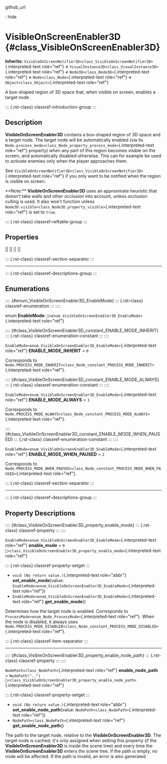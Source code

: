 github_url

:   hide

# VisibleOnScreenEnabler3D {#class_VisibleOnScreenEnabler3D}

**Inherits:**
`VisibleOnScreenNotifier3D<class_VisibleOnScreenNotifier3D>`{.interpreted-text
role="ref"} **\<**
`VisualInstance3D<class_VisualInstance3D>`{.interpreted-text role="ref"}
**\<** `Node3D<class_Node3D>`{.interpreted-text role="ref"} **\<**
`Node<class_Node>`{.interpreted-text role="ref"} **\<**
`Object<class_Object>`{.interpreted-text role="ref"}

A box-shaped region of 3D space that, when visible on screen, enables a
target node.

::: {.rst-class}
classref-introduction-group
:::

## Description

**VisibleOnScreenEnabler3D** contains a box-shaped region of 3D space
and a target node. The target node will be automatically enabled (via
its
`Node.process_mode<class_Node_property_process_mode>`{.interpreted-text
role="ref"} property) when any part of this region becomes visible on
the screen, and automatically disabled otherwise. This can for example
be used to activate enemies only when the player approaches them.

See
`VisibleOnScreenNotifier3D<class_VisibleOnScreenNotifier3D>`{.interpreted-text
role="ref"} if you only want to be notified when the region is visible
on screen.

\*\*Note:\*\* **VisibleOnScreenEnabler3D** uses an approximate heuristic
that doesn\'t take walls and other occlusion into account, unless
occlusion culling is used. It also won\'t function unless
`Node3D.visible<class_Node3D_property_visible>`{.interpreted-text
role="ref"} is set to `true`.

::: {.rst-class}
classref-reftable-group
:::

## Properties

||
||
||
||

::: {.rst-class}
classref-section-separator
:::

------------------------------------------------------------------------

::: {.rst-class}
classref-descriptions-group
:::

## Enumerations

:::: {#enum_VisibleOnScreenEnabler3D_EnableMode}
::: {.rst-class}
classref-enumeration
:::
::::

enum **EnableMode**:
`🔗<enum_VisibleOnScreenEnabler3D_EnableMode>`{.interpreted-text
role="ref"}

:::: {#class_VisibleOnScreenEnabler3D_constant_ENABLE_MODE_INHERIT}
::: {.rst-class}
classref-enumeration-constant
:::
::::

`EnableMode<enum_VisibleOnScreenEnabler3D_EnableMode>`{.interpreted-text
role="ref"} **ENABLE_MODE_INHERIT** = `0`

Corresponds to
`Node.PROCESS_MODE_INHERIT<class_Node_constant_PROCESS_MODE_INHERIT>`{.interpreted-text
role="ref"}.

:::: {#class_VisibleOnScreenEnabler3D_constant_ENABLE_MODE_ALWAYS}
::: {.rst-class}
classref-enumeration-constant
:::
::::

`EnableMode<enum_VisibleOnScreenEnabler3D_EnableMode>`{.interpreted-text
role="ref"} **ENABLE_MODE_ALWAYS** = `1`

Corresponds to
`Node.PROCESS_MODE_ALWAYS<class_Node_constant_PROCESS_MODE_ALWAYS>`{.interpreted-text
role="ref"}.

:::: {#class_VisibleOnScreenEnabler3D_constant_ENABLE_MODE_WHEN_PAUSED}
::: {.rst-class}
classref-enumeration-constant
:::
::::

`EnableMode<enum_VisibleOnScreenEnabler3D_EnableMode>`{.interpreted-text
role="ref"} **ENABLE_MODE_WHEN_PAUSED** = `2`

Corresponds to
`Node.PROCESS_MODE_WHEN_PAUSED<class_Node_constant_PROCESS_MODE_WHEN_PAUSED>`{.interpreted-text
role="ref"}.

::: {.rst-class}
classref-section-separator
:::

------------------------------------------------------------------------

::: {.rst-class}
classref-descriptions-group
:::

## Property Descriptions

:::: {#class_VisibleOnScreenEnabler3D_property_enable_mode}
::: {.rst-class}
classref-property
:::
::::

`EnableMode<enum_VisibleOnScreenEnabler3D_EnableMode>`{.interpreted-text
role="ref"} **enable_mode** = `0`
`🔗<class_VisibleOnScreenEnabler3D_property_enable_mode>`{.interpreted-text
role="ref"}

::: {.rst-class}
classref-property-setget
:::

- `void (No return value.)`{.interpreted-text role="abbr"}
  **set_enable_mode**(value:
  `EnableMode<enum_VisibleOnScreenEnabler3D_EnableMode>`{.interpreted-text
  role="ref"})
- `EnableMode<enum_VisibleOnScreenEnabler3D_EnableMode>`{.interpreted-text
  role="ref"} **get_enable_mode**()

Determines how the target node is enabled. Corresponds to
`ProcessMode<enum_Node_ProcessMode>`{.interpreted-text role="ref"}. When
the node is disabled, it always uses
`Node.PROCESS_MODE_DISABLED<class_Node_constant_PROCESS_MODE_DISABLED>`{.interpreted-text
role="ref"}.

::: {.rst-class}
classref-item-separator
:::

------------------------------------------------------------------------

:::: {#class_VisibleOnScreenEnabler3D_property_enable_node_path}
::: {.rst-class}
classref-property
:::
::::

`NodePath<class_NodePath>`{.interpreted-text role="ref"}
**enable_node_path** = `NodePath("..")`
`🔗<class_VisibleOnScreenEnabler3D_property_enable_node_path>`{.interpreted-text
role="ref"}

::: {.rst-class}
classref-property-setget
:::

- `void (No return value.)`{.interpreted-text role="abbr"}
  **set_enable_node_path**(value:
  `NodePath<class_NodePath>`{.interpreted-text role="ref"})
- `NodePath<class_NodePath>`{.interpreted-text role="ref"}
  **get_enable_node_path**()

The path to the target node, relative to the
**VisibleOnScreenEnabler3D**. The target node is cached; it\'s only
assigned when setting this property (if the **VisibleOnScreenEnabler3D**
is inside the scene tree) and every time the
**VisibleOnScreenEnabler3D** enters the scene tree. If the path is
empty, no node will be affected. If the path is invalid, an error is
also generated.
